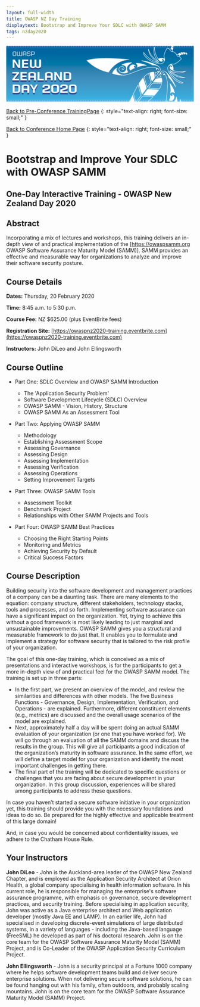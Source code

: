 ```yaml
---
layout: full-width
title: OWASP NZ Day Training
displaytext: Bootstrap and Improve Your SDLC with OWASP SAMM
tags: nzday2020
---
```


[![Conference Web Banner](../../assets/images/Web_Banner-OWASP_NZ_Day_2020.jpg)](/www-event-2020-NewZealandDay)

[Back to Pre-Conference TrainingPage](/www-event-2020-NewZealandDay/training/)
{: style="text-align: right; font-size: small;" }

[Back to Conference Home Page](/www-event-2020-NewZealandDay)
{: style="text-align: right; font-size: small;" }

# Bootstrap and Improve Your SDLC with OWASP SAMM

## One-Day Interactive Training - OWASP New Zealand Day 2020

## Abstract

Incorporating a mix of lectures and workshops, this training delivers an in-depth view of and practical implementation of the [https://owaspsamm.org OWASP Software Assurance Maturity Model (SAMM)]. SAMM provides an effective and measurable way for organizations to analyze and improve their software security posture.

## Course Details 

**Dates:** Thursday, 20 February 2020   

**Time:** 8:45 a.m. to 5:30 p.m.   

**Course Fee:** NZ $625.00 (plus EventBrite fees)   

**Registration Site:** [https://owaspnz2020-training.eventbrite.com](https://owaspnz2020-training.eventbrite.com)   

**Instructors:** John DiLeo and John Ellingsworth   

## Course Outline 

* Part One: SDLC Overview and OWASP SAMM Introduction
  * The 'Application Security Problem'
  * Software Development Lifecycle (SDLC) Overview
  * OWASP SAMM - Vision, History, Structure
  * OWASP SAMM As an Assessment Tool

* Part Two: Applying OWASP SAMM
  * Methodology
  * Establishing Assessment Scope
  * Assessing Governance
  * Assessing Design
  * Assessing Implementation
  * Assessing Verification
  * Assessing Operations
  * Setting Improvement Targets

* Part Three: OWASP SAMM Tools
  * Assessment Toolkit
  * Benchmark Project
  * Relationships with Other SAMM Projects and Tools

* Part Four: OWASP SAMM Best Practices
  * Choosing the Right Starting Points
  * Monitoring and Metrics
  * Achieving Security by Default
  * Critical Success Factors

## Course Description

Building security into the software development and management practices of a company can be a daunting task. There are many elements to the equation: company structure, different stakeholders, technology stacks, tools and processes, and so forth. Implementing software assurance can have a significant impact on the organization. Yet, trying to achieve this without a good framework is most likely leading to just marginal and unsustainable improvements. OWASP SAMM gives you a structural and measurable framework to do just that. It enables you to formulate and implement a strategy for software security that is tailored to the risk profile of your organization. 

The goal of this one-day training, which is conceived as a mix of presentations and interactive workshops, is for the participants to get a more in-depth view of and practical feel for the OWASP SAMM model. The training is set up in three parts:

* In the first part, we present an overview of the model, and review the similarities and differences with other models. The five Business Functions - Governance, Design, Implementation, Verification, and Operations - are explained. Furthermore, different constituent elements (e.g., metrics) are discussed and the overall usage scenarios of the model are explained. 
* Next, approximately half a day will be spent doing an actual SAMM evaluation of your organization (or one that you have worked for). We will go through an evaluation of all the SAMM domains and discuss the results in the group. This will give all participants a good indication of the organization’s maturity in software assurance. In the same effort, we will define a target model for your organization and identify the most important challenges in getting there. 
* The final part of the training will be dedicated to specific questions or challenges that you are facing about secure development in your organization. In this group discussion, experiences will be shared among participants to address these questions. 

In case you haven’t started a secure software initiative in your organization yet, this training should provide you with the necessary foundations and ideas to do so. Be prepared for the highly effective and applicable treatment of this large domain! 

And, in case you would be concerned about confidentiality issues, we adhere to the Chatham House Rule.

## Your Instructors

**John DiLeo** - John is the Auckland-area leader of the OWASP New Zealand Chapter, and is employed as the Application Security Architect at Orion Health, a global company specialising in health information software. In his current role, he is responsible for managing the enterprise's software assurance programme, with emphasis on governance, secure development practices, and security training. Before specialising in application security, John was active as a Java enterprise architect and Web application developer (mostly Java EE and LAMP). In an earlier life, John had specialised in developing discrete-event simulations of large distributed systems, in a variety of languages - including the Java-based language (FreeSML) he developed as part of his doctoral research. John is on the core team for the OWASP Software Assurance Maturity Model (SAMM) Project, and is Co-Leader of the OWASP Application Security Curriculum Project.

**John Ellingsworth** - John is a security principal at a Fortune 1000 company where he helps software development teams build and deliver secure enterprise solutions. When not delivering secure software solutions, he can be found hanging out with his family, often outdoors, and probably scaling mountains. John is on the core team for the OWASP Software Assurance Maturity Model (SAMM) Project.

